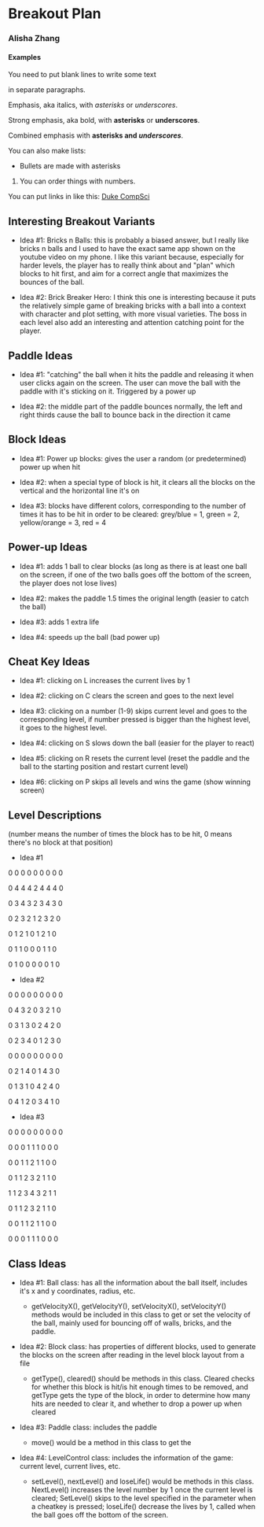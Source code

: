 # Breakout Plan
### Alisha Zhang

#### Examples

You need to put blank lines to write some text

in separate paragraphs.


Emphasis, aka italics, with *asterisks* or _underscores_.

Strong emphasis, aka bold, with **asterisks** or __underscores__.

Combined emphasis with **asterisks and _underscores_**.


You can also make lists:
* Bullets are made with asterisks
1. You can order things with numbers.


You can put links in like this: [Duke CompSci](https://www.cs.duke.edu)



## Interesting Breakout Variants

 * Idea #1: Bricks n Balls: this is probably a biased answer, but I really like bricks n balls and I used to have the exact same app shown on the youtube video on my phone. I like this variant because, especially for harder levels, the player has to really think about and "plan" which blocks to hit first, and aim for a correct angle that maximizes the bounces of the ball.

 * Idea #2: Brick Breaker Hero: I think this one is interesting because it puts the relatively simple game of breaking bricks with a ball into a context with character and plot setting, with more visual varieties. The boss in each level also add an interesting and attention catching point for the player.


## Paddle Ideas

 * Idea #1: "catching" the ball when it hits the paddle and releasing it when user clicks again on the screen. The user can move the ball with the paddle with it's sticking on it. Triggered by a power up

 * Idea #2: the middle part of the paddle bounces normally, the left and right thirds cause the ball to bounce back in the direction it came


## Block Ideas

 * Idea #1: Power up blocks: gives the user a random (or predetermined) power up when hit 

 * Idea #2: when a special type of block is hit, it clears all the blocks on the vertical and the horizontal line it's on

 * Idea #3: blocks have different colors, corresponding to the number of times it has to be hit in order to be cleared: grey/blue = 1, green = 2, yellow/orange = 3, red = 4 


## Power-up Ideas

 * Idea #1: adds 1 ball to clear blocks (as long as there is at least one ball on the screen, if one of the two balls goes off the bottom of the screen, the player does not lose lives)

 * Idea #2: makes the paddle 1.5 times the original length (easier to catch the ball)

 * Idea #3: adds 1 extra life
 
 * Idea #4: speeds up the ball (bad power up)


## Cheat Key Ideas

 * Idea #1: clicking on L increases the current lives by 1

 * Idea #2: clicking on C clears the screen and goes to the next level

 * Idea #3: clicking on a number (1-9) skips current level and goes to the corresponding level, if number pressed is bigger than the highest level, it goes to the highest level.

 * Idea #4: clicking on S slows down the ball (easier for the player to react)

 * Idea #5: clicking on R resets the current level (reset the paddle and the ball to the starting position and restart current level)

 * Idea #6: clicking on P skips all levels and wins the game (show winning screen)

## Level Descriptions

(number means the number of times the block has to be hit, 0 means there's no block at that position)

 * Idea #1

0 0 0 0 0 0 0 0 0

0 4 4 4 2 4 4 4 0

0 3 4 3 2 3 4 3 0

0 2 3 2 1 2 3 2 0 

0 1 2 1 0 1 2 1 0

0 1 1 0 0 0 1 1 0

0 1 0 0 0 0 0 1 0 

 * Idea #2

0 0 0 0 0 0 0 0 0

0 4 3 2 0 3 2 1 0

0 3 1 3 0 2 4 2 0

0 2 3 4 0 1 2 3 0

0 0 0 0 0 0 0 0 0

0 2 1 4 0 1 4 3 0

0 1 3 1 0 4 2 4 0

0 4 1 2 0 3 4 1 0


 * Idea #3

0 0 0 0 0 0 0 0 0

0 0 0 1 1 1 0 0 0

0 0 1 1 2 1 1 0 0

0 1 1 2 3 2 1 1 0

1 1 2 3 4 3 2 1 1

0 1 1 2 3 2 1 1 0

0 0 1 1 2 1 1 0 0

0 0 0 1 1 1 0 0 0


## Class Ideas

 * Idea #1: Ball class: has all the information about the ball itself, includes it's x and y coordinates, radius, etc.
   * getVelocityX(), getVelocityY(), setVelocityX(), setVelocityY() methods would be included in this class to get or set the velocity of the ball, mainly used for bouncing off of walls, bricks, and the paddle.

 * Idea #2: Block class: has properties of different blocks, used to generate the blocks on the screen after reading in the level block layout from a file
   * getType(), cleared() should be methods in this class. Cleared checks for whether this block is hit/is hit enough times to be removed, and getType gets the type of the block, in order to determine how many hits are needed to clear it, and whether to drop a power up when cleared

 * Idea #3: Paddle class: includes the paddle
   * move() would be a method in this class to get the 

 * Idea #4: LevelControl class: includes the information of the game: current level, current lives, etc.
   * setLevel(), nextLevel() and loseLife() would be methods in this class. NextLevel() increases the level number by 1 once the current level is cleared; SetLevel() skips to the level specified in the parameter when a cheatkey is pressed; loseLife() decrease the lives by 1, called when the ball goes off the bottom of the screen.


